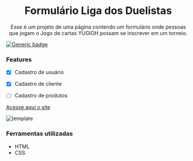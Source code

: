 
<h1 align="center">Formulário Liga dos Duelistas</h1>
<p align="center">Esse é  um projeto de uma página contendo um formulário onde pessoas que jogam o Jogo de cartas YUGIOH possam se inscrever em um torneio.</p>

[![Generic badge](https://img.shields.io/badge/Status-Concluído-green.svg)](https://shields.io/)


### Features

- [x] Cadastro de usuário
- [x] Cadastro de cliente
- [ ] Cadastro de produtos



[Acesse aqui o site](https://ggkadev.github.io/Formulario-Duelista/)








![template](https://user-images.githubusercontent.com/124086216/219172323-2f86c53c-52b1-45b2-bf36-633f711fa3be.jpeg)

### Ferramentas utilizadas
- HTML
- CSS

